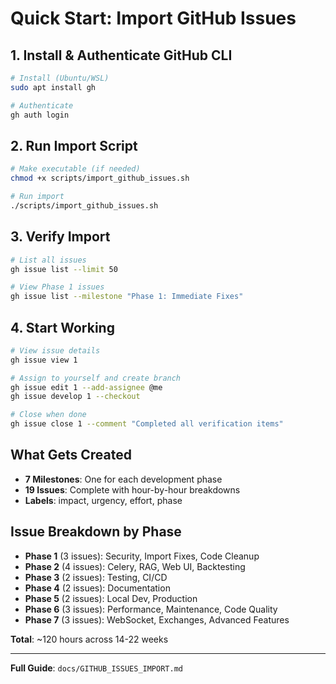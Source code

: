 # Quick Start: Import GitHub Issues

## 1. Install & Authenticate GitHub CLI

```bash
# Install (Ubuntu/WSL)
sudo apt install gh

# Authenticate
gh auth login
```

## 2. Run Import Script

```bash
# Make executable (if needed)
chmod +x scripts/import_github_issues.sh

# Run import
./scripts/import_github_issues.sh
```

## 3. Verify Import

```bash
# List all issues
gh issue list --limit 50

# View Phase 1 issues
gh issue list --milestone "Phase 1: Immediate Fixes"
```

## 4. Start Working

```bash
# View issue details
gh issue view 1

# Assign to yourself and create branch
gh issue edit 1 --add-assignee @me
gh issue develop 1 --checkout

# Close when done
gh issue close 1 --comment "Completed all verification items"
```

## What Gets Created

- **7 Milestones**: One for each development phase
- **19 Issues**: Complete with hour-by-hour breakdowns
- **Labels**: impact, urgency, effort, phase

## Issue Breakdown by Phase

- **Phase 1** (3 issues): Security, Import Fixes, Code Cleanup
- **Phase 2** (4 issues): Celery, RAG, Web UI, Backtesting
- **Phase 3** (2 issues): Testing, CI/CD
- **Phase 4** (2 issues): Documentation
- **Phase 5** (2 issues): Local Dev, Production
- **Phase 6** (3 issues): Performance, Maintenance, Code Quality
- **Phase 7** (3 issues): WebSocket, Exchanges, Advanced Features

**Total**: ~120 hours across 14-22 weeks

---

**Full Guide**: `docs/GITHUB_ISSUES_IMPORT.md`
